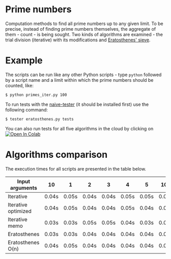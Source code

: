 # Prime numbers

Computation methods to find all prime numbers up to any given limit. To be precise, instead of finding prime numbers themselves, the aggregate of them - count - is being sought. Two kinds of algorithms are examined - the trial division (iterative) with its modifications and [Eratosthenes' sieve](https://en.wikipedia.org/wiki/Sieve_of_Eratosthenes).

# Example

The scripts can be run like any other Python scripts - type `python` followed by a script name and a limit within which the prime numbers should be counted, like:

~~~
$ python primes_iter.py 100
~~~

To run tests with the [naive-tester](https://github.com/FilippSolovev/naive-tester) (it should be installed first) use the following command:

~~~
$ tester eratosthenes.py tests
~~~

You can also run tests for all five algorithms in the cloud by clicking on [![Open In Colab](https://colab.research.google.com/assets/colab-badge.svg)](https://colab.research.google.com/github/FilippSolovev/algorithms/blob/master/number_theoretic_algorithms/primes/primes_test_report.ipynb)

# Algorithms comparison

The execution times for all scripts are presented in the table below.

| Input arguments | 10 | 1 | 2 | 3 | 4 | 5 | 100 | 1000 | 10000 | 100000 | 1000000 | 10000000 | 100000000 | 1000000000 | 123456789 |
| --- | :-: | :-: | :-: | :-: | :-: | :-: | :-: | :-: | :-: | :-: | :-: | :-: | :-: | :-: | :-: |
| Iterative| 0.04s | 0.05s | 0.04s | 0.04s | 0.05s | 0.05s | 0.05s | 0.05s | 0.42s | 29.55s | x | x | x | x | x |
| Iterative optimized| 0.04s | 0.05s | 0.04s | 0.04s | 0.05s | 0.04s | 0.05s | 0.05s | 0.05s | 0.15s | 2.54s | 62.38s | x | x | x |
| Iterative memo| 0.03s | 0.03s | 0.05s | 0.05s | 0.04s | 0.03s | 0.03s | 0.03s | 0.04s | 0.17s | 2.60s | 51.31s | x | x | 1624.08s |
| Eratosthenes| 0.03s | 0.03s | 0.04s | 0.04s | 0.04s | 0.04s | 0.04s | 0.05s | 0.04s | 0.06s | 0.21s | 1.92s | 20.67s | 237.33s | 26.01s |
| Eratosthenes O(n)| 0.04s | 0.05s | 0.04s | 0.04s | 0.04s | 0.04s | 0.04s | 0.04s | 0.04s | 0.08s | 0.37s | 3.49s | 34.02s | 347.33s | 42.58s | 